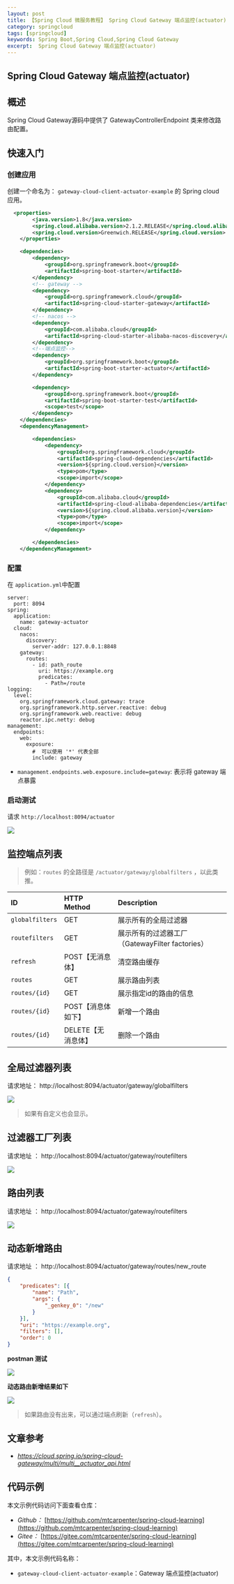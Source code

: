```yaml
---
layout: post
title: 【Spring Cloud 微服务教程】 Spring Cloud Gateway 端点监控(actuator)
category: springcloud
tags: [springcloud]
keywords: Spring Boot,Spring Cloud,Spring Cloud Gateway 
excerpt:  Spring Cloud Gateway 端点监控(actuator)
---
```


## Spring Cloud Gateway 端点监控(actuator)

## 概述

Spring Cloud Gateway源码中提供了 GatewayControllerEndpoint 类来修改路由配置。

## 快速入门

### 创建应用

创建一个命名为： `gateway-cloud-client-actuator-example` 的 Spring cloud 应用。

```xml
  <properties>
        <java.version>1.8</java.version>
        <spring.cloud.alibaba.version>2.1.2.RELEASE</spring.cloud.alibaba.version>
        <spring.cloud.version>Greenwich.RELEASE</spring.cloud.version>
    </properties>

    <dependencies>
        <dependency>
            <groupId>org.springframework.boot</groupId>
            <artifactId>spring-boot-starter</artifactId>
        </dependency>
        <!-- gateway -->
        <dependency>
            <groupId>org.springframework.cloud</groupId>
            <artifactId>spring-cloud-starter-gateway</artifactId>
        </dependency>
        <!-- nacos -->
        <dependency>
            <groupId>com.alibaba.cloud</groupId>
            <artifactId>spring-cloud-starter-alibaba-nacos-discovery</artifactId>
        </dependency>
        <!--端点监控-->
        <dependency>
            <groupId>org.springframework.boot</groupId>
            <artifactId>spring-boot-starter-actuator</artifactId>
        </dependency>

        <dependency>
            <groupId>org.springframework.boot</groupId>
            <artifactId>spring-boot-starter-test</artifactId>
            <scope>test</scope>
        </dependency>
    </dependencies>
    <dependencyManagement>

        <dependencies>
            <dependency>
                <groupId>org.springframework.cloud</groupId>
                <artifactId>spring-cloud-dependencies</artifactId>
                <version>${spring.cloud.version}</version>
                <type>pom</type>
                <scope>import</scope>
            </dependency>
            <dependency>
                <groupId>com.alibaba.cloud</groupId>
                <artifactId>spring-cloud-alibaba-dependencies</artifactId>
                <version>${spring.cloud.alibaba.version}</version>
                <type>pom</type>
                <scope>import</scope>
            </dependency>

        </dependencies>
    </dependencyManagement>
```

### 配置

在 `application.yml`中配置 

````properties
server:
  port: 8094
spring:
  application:
    name: gateway-actuator
  cloud:
    nacos:
      discovery:
        server-addr: 127.0.0.1:8848
    gateway:
      routes:
        - id: path_route
          uri: https://example.org
          predicates:
            - Path=/route
logging:
  level:
    org.springframework.cloud.gateway: trace
    org.springframework.http.server.reactive: debug
    org.springframework.web.reactive: debug
    reactor.ipc.netty: debug
management:
  endpoints:
    web:
      exposure:
        #  可以使用 '*' 代表全部
        include: gateway
````

- `management.endpoints.web.exposure.include=gateway`: 表示将 gateway 端点暴露

### 启动测试

请求 `http://localhost:8094/actuator`

![](http://mtcarpenter.oss-cn-beijing.aliyuncs.com/2020/e6a9802f-6fc2-901e-c557-3535c41477b0.png)



## 监控端点列表

> 例如：`routes` 的全路径是 `/actuator/gateway/globalfilters` ，以此类推。

| ID              | HTTP Method        | Description                                     |
| :-------------- | :----------------- | :---------------------------------------------- |
| `globalfilters` | GET                | 展示所有的全局过滤器                            |
| `routefilters`  | GET                | 展示所有的过滤器工厂（GatewayFilter factories） |
| `refresh`       | POST【无消息体】   | 清空路由缓存                                    |
| `routes`        | GET                | 展示路由列表                                    |
| `routes/{id}`   | GET                | 展示指定id的路由的信息                          |
| `routes/{id}`   | POST【消息体如下】 | 新增一个路由                                    |
| `routes/{id}`   | DELETE【无消息体】 | 删除一个路由                                    |

## 全局过滤器列表

请求地址： http://localhost:8094/actuator/gateway/globalfilters

![](http://mtcarpenter.oss-cn-beijing.aliyuncs.com/2020/a3062340-7a58-10bc-4b92-3a5431c5d87f.png)

> 如果有自定义也会显示。

## 过滤器工厂列表

请求地址 ：  http://localhost:8094/actuator/gateway/routefilters

![](http://mtcarpenter.oss-cn-beijing.aliyuncs.com/2020/a15143c2-a16a-425a-3eef-a11231a7d742.png)

## 路由列表

请求地址 ：  http://localhost:8094/actuator/gateway/routefilters

![](http://mtcarpenter.oss-cn-beijing.aliyuncs.com/2020/b0666c2f-5989-0df8-3d6e-639f510b9ee3.png)





## 动态新增路由

请求地址 ：  http://localhost:8094/actuator/gateway/routes/new_route

```json
{
	"predicates": [{
		"name": "Path",
		"args": {
			"_genkey_0": "/new"
		}
	}],
	"uri": "https://example.org",
	"filters": [],
	"order": 0
}
```

**postman 测试**

![](http://mtcarpenter.oss-cn-beijing.aliyuncs.com/2020/ad909c27-b89a-6ce1-01c0-589aa22095ee.png)

**动态路由新增结果如下**

![](http://mtcarpenter.oss-cn-beijing.aliyuncs.com/2020/d2e70f8d-9d01-2f5a-6478-339c78297fce.png)

> 如果路由没有出来，可以通过端点刷新（`refresh`）。

## 文章参考

- *https://cloud.spring.io/spring-cloud-gateway/multi/multi__actuator_api.html*

## 代码示例

本文示例代码访问下面查看仓库：

- *Github：* [https://github.com/mtcarpenter/spring-cloud-learning](https://github.com/mtcarpenter/spring-cloud-learning)
- *Gitee：* [https://gitee.com/mtcarpenter/spring-cloud-learning](https://gitee.com/mtcarpenter/spring-cloud-learning)

其中，本文示例代码名称： 

- `gateway-cloud-client-actuator-example`：Gateway 端点监控(actuator)
